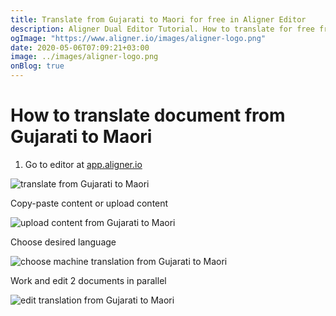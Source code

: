 ```yaml
---
title: Translate from Gujarati to Maori for free in Aligner Editor
description: Aligner Dual Editor Tutorial. How to translate for free from Gujarati to Maori. Aligner is multilingual document management platform. 
ogImage: "https://www.aligner.io/images/aligner-logo.png"
date: 2020-05-06T07:09:21+03:00
image: ../images/aligner-logo.png
onBlog: true
---
```


# How to translate document from Gujarati to Maori

1. Go to editor at [app.aligner.io](https://app.aligner.io "Aligner App web page")

![translate from Gujarati to Maori](../aligner-blank-editor.png "translate from Gujarati to Maori")

Copy-paste content or upload content

![upload content from Gujarati to Maori](../aligner-uploaded-document.png "upload content from Gujarati to Maori")

Choose desired language

![choose machine translation from Gujarati to Maori](../aligner-language-dropdown.png "choose machine translation from Gujarati to Maori")

Work and edit 2 documents in parallel

![edit translation from Gujarati to Maori](../aligner-double-sitded-editor.png "edit translation from Gujarati to Maori")

